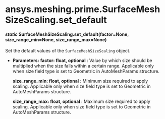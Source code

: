 # ansys.meshing.prime.SurfaceMeshSizeScaling.set_default

<a id="ansys.meshing.prime.SurfaceMeshSizeScaling.set_default"></a>

#### *static* SurfaceMeshSizeScaling.set_default(factor=None, size_range_min=None, size_range_max=None)

Set the default values of the `SurfaceMeshSizeScaling` object.

* **Parameters:**
  **factor: float, optional**
  : Value by which size should be multiplied when the size falls within a certain range. Applicable only when size field type is set to Geometric in AutoMeshParams structure.

  **size_range_min: float, optional**
  : Minimum size required to apply scaling. Applicable only when size field type is set to Geometric in AutoMeshParams structure.

  **size_range_max: float, optional**
  : Maximum size required to apply scaling. Applicable only when size field type is set to Geometric in AutoMeshParams structure.

<!-- !! processed by numpydoc !! -->
